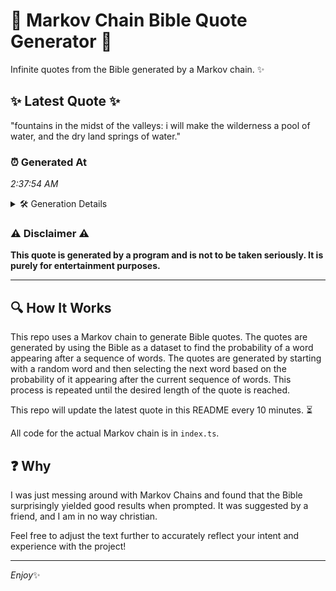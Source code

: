 # 📖 Markov Chain Bible Quote Generator 📖

Infinite quotes from the Bible generated by a Markov chain. ✨

## ✨ Latest Quote ✨
"fountains in the midst of the valleys: i will make the wilderness a pool of water, and the dry land springs of water."

### ⏰ Generated At
*2:37:54 AM*

<details>
    <summary>🛠️ Generation Details</summary>
    <p>
        <strong>🌱 Seed:</strong> fountains<br>
        <strong>🔄 Iterations:</strong> 22<br>
        <strong>📜 Context History:</strong><br>[ fountains ]: in<br>[ fountains, in ]: the<br>[ fountains, in, the ]: midst<br>[ fountains, in, the, midst ]: of<br>[ fountains, in, the, midst, of ]: the<br>[ fountains, in, the, midst, of, the ]: valleys:<br>[ in, the, midst, of, the, valleys: ]: i<br>[ the, midst, of, the, valleys:, i ]: will<br>[ midst, of, the, valleys:, i, will ]: make<br>[ of, the, valleys:, i, will, make ]: the<br>[ the, valleys:, i, will, make, the ]: wilderness<br>[ valleys:, i, will, make, the, wilderness ]: a<br>[ i, will, make, the, wilderness, a ]: pool<br>[ will, make, the, wilderness, a, pool ]: of<br>[ make, the, wilderness, a, pool, of ]: water,<br>[ the, wilderness, a, pool, of, water, ]: and<br>[ wilderness, a, pool, of, water,, and ]: the<br>[ a, pool, of, water,, and, the ]: dry<br>[ pool, of, water,, and, the, dry ]: land<br>[ of, water,, and, the, dry, land ]: springs<br>[ water,, and, the, dry, land, springs ]: of<br>[ and, the, dry, land, springs, of ]: water.<br>
    </p>
</details>

### ⚠️ Disclaimer ⚠️
**This quote is generated by a program and is not to be taken seriously. It is purely for entertainment purposes.**

---

## 🔍 How It Works

This repo uses a Markov chain to generate Bible quotes. The quotes are generated by using the Bible as a dataset to find the probability of a word appearing after a sequence of words. The quotes are generated by starting with a random word and then selecting the next word based on the probability of it appearing after the current sequence of words. This process is repeated until the desired length of the quote is reached.

This repo will update the latest quote in this README every 10 minutes. ⏳

All code for the actual Markov chain is in `index.ts`.

## ❓ Why

I was just messing around with Markov Chains and found that the Bible surprisingly yielded good results when prompted. 
It was suggested by a friend, and I am in no way christian.

Feel free to adjust the text further to accurately reflect your intent and experience with the project!

---

*Enjoy*✨
